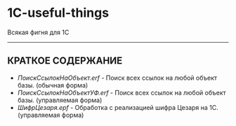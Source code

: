 # 1C-useful-things
Всякая фигня для 1С

***

## КРАТКОЕ СОДЕРЖАНИЕ

* _ПоискСсылокНаОбъект.erf_ - Поиск всех ссылок на любой объект базы. (обычная форма)
* _ПоискСсылокНаОбъектУФ.erf_ - Поиск всех ссылок на любой объект базы. (управляемая форма)
* _ШифрЦезаря.epf_ - Обработка с реализацией шифра Цезаря на 1С. (управляемая форма)
